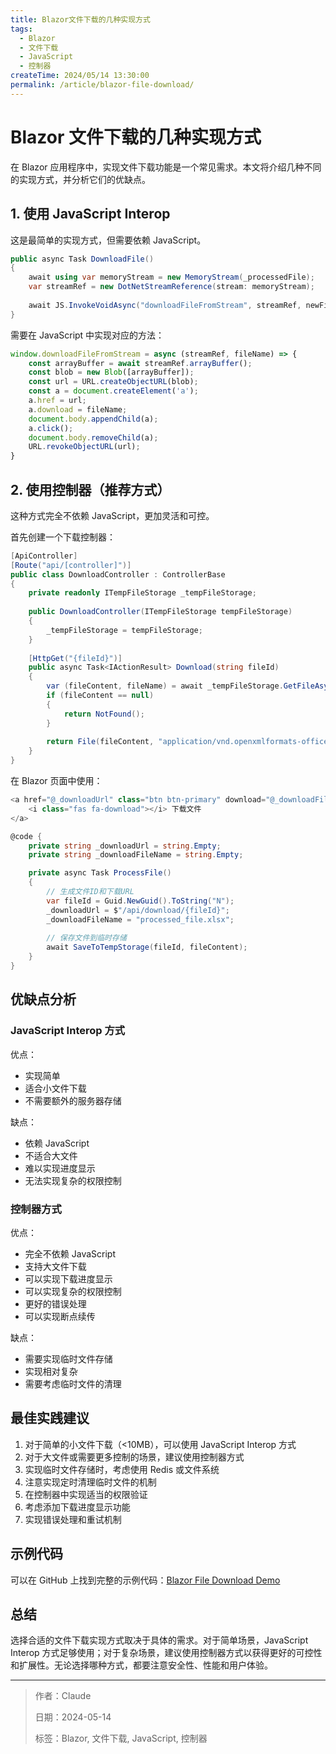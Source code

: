 ```yaml
---
title: Blazor文件下载的几种实现方式
tags:
  - Blazor
  - 文件下载
  - JavaScript
  - 控制器
createTime: 2024/05/14 13:30:00
permalink: /article/blazor-file-download/
---
```


# Blazor 文件下载的几种实现方式

在 Blazor 应用程序中，实现文件下载功能是一个常见需求。本文将介绍几种不同的实现方式，并分析它们的优缺点。

## 1. 使用 JavaScript Interop

这是最简单的实现方式，但需要依赖 JavaScript。

```csharp
public async Task DownloadFile()
{
    await using var memoryStream = new MemoryStream(_processedFile);
    var streamRef = new DotNetStreamReference(stream: memoryStream);
    
    await JS.InvokeVoidAsync("downloadFileFromStream", streamRef, newFileName);
}
```

需要在 JavaScript 中实现对应的方法：

```javascript
window.downloadFileFromStream = async (streamRef, fileName) => {
    const arrayBuffer = await streamRef.arrayBuffer();
    const blob = new Blob([arrayBuffer]);
    const url = URL.createObjectURL(blob);
    const a = document.createElement('a');
    a.href = url;
    a.download = fileName;
    document.body.appendChild(a);
    a.click();
    document.body.removeChild(a);
    URL.revokeObjectURL(url);
}
```

## 2. 使用控制器（推荐方式）

这种方式完全不依赖 JavaScript，更加灵活和可控。

首先创建一个下载控制器：

```csharp
[ApiController]
[Route("api/[controller]")]
public class DownloadController : ControllerBase
{
    private readonly ITempFileStorage _tempFileStorage;
    
    public DownloadController(ITempFileStorage tempFileStorage)
    {
        _tempFileStorage = tempFileStorage;
    }
    
    [HttpGet("{fileId}")]
    public async Task<IActionResult> Download(string fileId)
    {
        var (fileContent, fileName) = await _tempFileStorage.GetFileAsync(fileId);
        if (fileContent == null)
        {
            return NotFound();
        }
        
        return File(fileContent, "application/vnd.openxmlformats-officedocument.spreadsheetml.sheet", fileName);
    }
}
```

在 Blazor 页面中使用：

```csharp
<a href="@_downloadUrl" class="btn btn-primary" download="@_downloadFileName">
    <i class="fas fa-download"></i> 下载文件
</a>

@code {
    private string _downloadUrl = string.Empty;
    private string _downloadFileName = string.Empty;

    private async Task ProcessFile()
    {
        // 生成文件ID和下载URL
        var fileId = Guid.NewGuid().ToString("N");
        _downloadUrl = $"/api/download/{fileId}";
        _downloadFileName = "processed_file.xlsx";
        
        // 保存文件到临时存储
        await SaveToTempStorage(fileId, fileContent);
    }
}
```

## 优缺点分析

### JavaScript Interop 方式
优点：
- 实现简单
- 适合小文件下载
- 不需要额外的服务器存储

缺点：
- 依赖 JavaScript
- 不适合大文件
- 难以实现进度显示
- 无法实现复杂的权限控制

### 控制器方式
优点：
- 完全不依赖 JavaScript
- 支持大文件下载
- 可以实现下载进度显示
- 可以实现复杂的权限控制
- 更好的错误处理
- 可以实现断点续传

缺点：
- 需要实现临时文件存储
- 实现相对复杂
- 需要考虑临时文件的清理

## 最佳实践建议

1. 对于简单的小文件下载（<10MB），可以使用 JavaScript Interop 方式
2. 对于大文件或需要更多控制的场景，建议使用控制器方式
3. 实现临时文件存储时，考虑使用 Redis 或文件系统
4. 注意实现定时清理临时文件的机制
5. 在控制器中实现适当的权限验证
6. 考虑添加下载进度显示功能
7. 实现错误处理和重试机制

## 示例代码

可以在 GitHub 上找到完整的示例代码：[Blazor File Download Demo](https://github.com/your-repo)

## 总结

选择合适的文件下载实现方式取决于具体的需求。对于简单场景，JavaScript Interop 方式足够使用；对于复杂场景，建议使用控制器方式以获得更好的可控性和扩展性。无论选择哪种方式，都要注意安全性、性能和用户体验。

---

> 作者：Claude
> 
> 日期：2024-05-14
> 
> 标签：Blazor, 文件下载, JavaScript, 控制器 